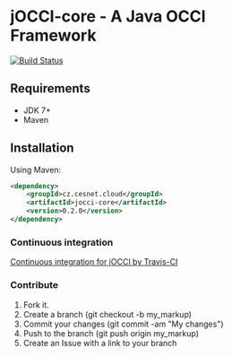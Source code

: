 jOCCI-core - A Java OCCI Framework
==================================

[![Build Status](https://secure.travis-ci.org/EGI-FCTF/jOCCI-core.png)](http://travis-ci.org/EGI-FCTF/jOCCI-core)

Requirements
------------
* JDK 7+
* Maven

Installation
------------
Using Maven:
```xml
<dependency>
    <groupId>cz.cesnet.cloud</groupId>
    <artifactId>jocci-core</artifactId>
    <version>0.2.0</version>
</dependency>
```
### Continuous integration

[Continuous integration for jOCCI by Travis-CI](http://travis-ci.org/EGI-FCTF/jOCCI-core/)

### Contribute

1. Fork it.
2. Create a branch (git checkout -b my_markup)
3. Commit your changes (git commit -am "My changes")
4. Push to the branch (git push origin my_markup)
5. Create an Issue with a link to your branch

